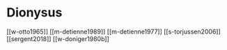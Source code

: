 # Dionysus
[[w-otto1965]]
[[m-detienne1989]]
[[m-detienne1977]]
[[s-torjussen2006]]
[[sergent2018]]
[[w-doniger1980b]]
